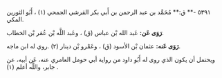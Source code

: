 ٥٣٩١ -** ق:** مُحَمَّد بن عبد الرحمن بن أَبي بكر القرشي الجمحي (١) ، أَبُو الثورين المكي.

**رَوَى عَن:** عَبد الله بْن عباس (ق) ، وعَبد اللَّه بْن عُمَر بْن الخطاب.

**رَوَى عَنه:** عثمان بْن الأسود (ق) ، وعَمْرو بْن دينار (٢) .روي له ابن ماجه.

ويحتمل أن يكون الذي روى له أَبُو داود من رواية أبي حومل العامري عنه، عَن أبيه، عن جابر، واللَّه أعلم (١) .